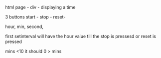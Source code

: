 html page - 
div - displaying a time 

3 buttons 
start - 
stop -
reset- 


hour, min, second, 

first setinterval will have the hour value till the stop is pressesd or reset is pressed 


mins <10 it should 0 > mins